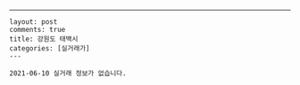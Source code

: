 ---
    layout: post
    comments: true
    title: 강원도 태백시
    categories: [실거래가]
    ---

    2021-06-10 실거래 정보가 없습니다.

    